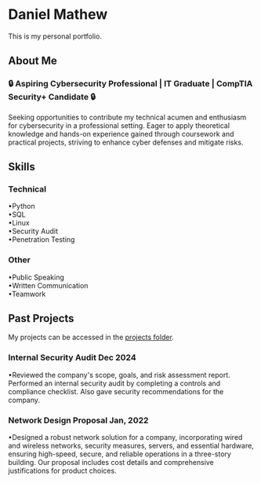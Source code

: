 # Daniel Mathew 
This is my personal portfolio.

## About Me
### 🔒 Aspiring Cybersecurity Professional | IT Graduate | CompTIA Security+ Candidate 🔒

Seeking opportunities to contribute my technical acumen and enthusiasm for cybersecurity in a professional setting. Eager to apply theoretical knowledge and hands-on experience gained through coursework and practical projects, striving to enhance cyber defenses and mitigate risks.

## Skills
### Technical
•Python <br>
•SQL <br>
•Linux <br>
•Security Audit <br>
•Penetration Testing <br>

### Other
•Public Speaking <br>
•Written Communication <br>
•Teamwork <br>

## Past Projects
My projects can be accessed in the [projects folder](projects).

### Internal Security Audit                                                                                                                                                                Dec 2024
•Reviewed the company's scope, goals, and risk assessment report. Performed an internal security audit by completing a controls and compliance checklist. Also gave security recommendations for the company.

### Network Design Proposal   										                                                                                                                                        Jan, 2022
•Designed a robust network solution for a company, incorporating wired and wireless networks, security measures, servers, and essential hardware, ensuring high-speed, secure, and reliable operations in a three-story building. Our proposal includes cost details and comprehensive justifications for product choices.	




